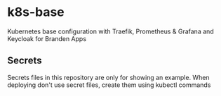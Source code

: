 # k8s-base
Kubernetes base configuration with Traefik, Prometheus &amp; Grafana and Keycloak for Branden Apps

## Secrets
Secrets files in this repository are only for showing an example. When deploying don't use secret files, create them
using kubectl commands
